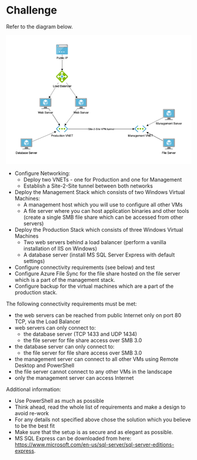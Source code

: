 # Challenge

Refer to the diagram below.

![Topology](./topology.png)

- Configure Networking:
  - Deploy two VNETs - one for Production and one for Management
  - Establish a Site-2-Site tunnel between both networks
- Deploy the Management Stack which consists of two Windows Virtual Machines:
  - A management host which you will use to configure all other VMs
  - A file server where you can host application binaries and other tools (create a single  SMB file share which can be accessed from other servers)
- Deploy the Production Stack which consists of three Windows Virtual Machines
  - Two web servers behind a load balancer (perform a vanilla installation of IIS on Windows)
  - A database server (install MS SQL Server Express with default settings)
- Configure connectivity requirements (see below) and test
- Configure Azure File Sync for the file share hosted on the file server which is a part of the management stack.
- Configure backup for the virtual machines which are a part of the production stack.

The following connectivity requirements must be met:

- the web servers can be reached from public Internet only on port 80 TCP, via the Load Balancer
- web servers can only connect to:
  - the database server (TCP 1433 and UDP 1434)
  - the file server for file share access over SMB 3.0
- the database server can only connect to:
  - the file server  for file share access over SMB 3.0
- the management server can connect to all other VMs using Remote Desktop and PowerShell
- the file server  cannot connect to any other VMs in the landscape
- only the management server can access Internet

Additional information:

- Use PowerShell as much as possible
- Think ahead, read the whole list of requirements and make a design to avoid re-work
- For any details not specified above chose the solution which you believe to be the best fit
- Make sure that the setup is as secure and as elegant as possible.
- MS SQL Express can be downloaded from here: https://www.microsoft.com/en-us/sql-server/sql-server-editions-express.
